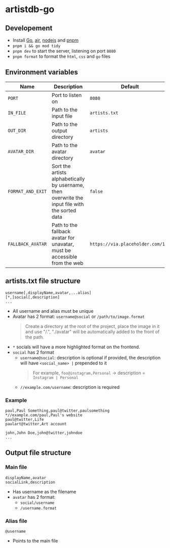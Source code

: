 # artistdb-go

## Developement
- Install [Go](https://go.dev/dl/), [air](https://github.com/cosmtrek/air#installation), [nodejs](https://nodejs.org/en) and [pnpm](https://pnpm.io/)
- `pnpm i && go mod tidy`
- `pnpm dev` to start the server, listening on port `8080`
- `pnpm format` to format the `html`, `css` and `go` files

## Environment variables

| Name | Description | Default |
| --- | --- | --- |
| `PORT` | Port to listen on | `8080` |
| `IN_FILE` | Path to the input file | `artists.txt` |
| `OUT_DIR` | Path to the output directory | `artists` |
| `AVATAR_DIR` | Path to the avatar directory | `avatar` |
| `FORMAT_AND_EXIT` | Sort the artists alphabetically by username, then overwrite the input file with the sorted data | `false` |
| `FALLBACK_AVATAR` | Path to the fallback avatar for unavatar, must be accessible from the web | `https://via.placeholder.com/150` |

## artists.txt file structure
```
username[,displayName,avatar,...alias]
[*,]social[,description]
...
```

- All username and alias must be unique
- Avatar has 2 format: `username@social` or `/path/to/image.format`
    > Create a directory at the root of the project, place the image in it and use "/<filename>.<fileformat>", "./avatar" will be automatically added to the front of the path.
- `*` socials will have a more highlighted format on the frontend.
- `social` has 2 format
    - `username@social`: description is optional if provided, the description will have `<social_name> |` prepended to it
        > For example, `foo@instagram,Personal` -> description = `Instagram | Personal`
    - `//example.com/username`: description is required

### Example
```
paul,Paul Something,paul@twitter,paulsomething
*//example.com/paul,Paul's website
paul@twitter,Life
paulart@twitter,Art account

john,John Doe,john@twitter,johndoe
...
```

## Output file structure
### Main file
```
displayName,avatar
socialLink,description
```
- Has username as the filename
- `avatar` has 2 format:
    - `social/username`
    - `/username.format`

### Alias file

```
@username
```

- Points to the main file
